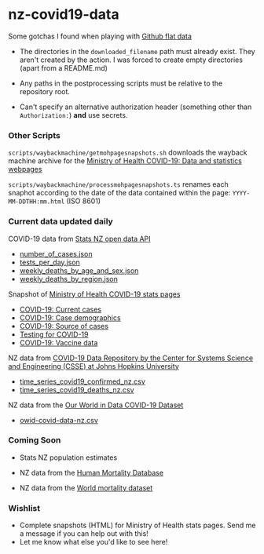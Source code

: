 # nz-covid19-data

Some gotchas I found when playing with [Github flat data](https://github.com/marketplace/actions/flat-data)

- The directories in the `downloaded_filename` path must already exist. They aren't created by the action. I was forced to create empty directories (apart from a README.md)

- Any paths in the postprocessing scripts must be relative to the repository root.

- Can't specify an alternative authorization header (something other than `Authorization:`) **and** use secrets.

### Other Scripts

`scripts/waybackmachine/getmohpagesnapshots.sh` downloads the wayback machine archive for the [Ministry of Health COVID-19: Data and statistics webpages](https://www.health.govt.nz/covid-19-novel-coronavirus/covid-19-data-and-statistics)

`scripts/waybackmachine/processmohpagesnapshots.ts` renames each snaphot according to the date of the data contained within the page: `YYYY-MM-DDTHH:mm.html` (ISO 8601)

### Current data updated daily

COVID-19 data from [Stats NZ open data API](https://www.stats.govt.nz/experimental/covid-19-data-portal)

- [number_of_cases.json](/data/statsnz/number_of_cases.json)
- [tests_per_day.json](/data/statsnz/tests_per_day.json)
- [weekly_deaths_by_age_and_sex.json](/data/statsnz/weekly_deaths_by_age_and_sex.json)
- [weekly_deaths_by_region.json](/data/statsnz/weekly_deaths_by_region.json)

Snapshot of [Ministry of Health COVID-19 stats pages](https://www.health.govt.nz/covid-19-novel-coronavirus/covid-19-data-and-statistics)

- [COVID-19: Current cases](/moh/covid-19-current-cases)
- [COVID-19: Case demographics](/moh/covid-19-case-demographics)
- [COVID-19: Source of cases](covid-19-source-cases)
- [Testing for COVID-19](testing-covid-19)
- [COVID-19: Vaccine data](covid-19-vaccine-data)

NZ data from [COVID-19 Data Repository by the Center for Systems Science and Engineering (CSSE) at Johns Hopkins University](https://github.com/CSSEGISandData/COVID-19)

- [time_series_covid19_confirmed_nz.csv](/data/jhu-csse/time_series_covid19_confirmed_nz.csv)
- [time_series_covid19_deaths_nz.csv](/data/jhu-csse/time_series_covid19_deaths_nz.csv)

NZ data from the [Our World in Data COVID-19 Dataset](https://github.com/owid/covidP19-data)

- [owid-covid-data-nz.csv](/data/owid/owid-covid-data-nz.csv)

### Coming Soon

- Stats NZ population estimates

- NZ data from the [Human Mortality Database](https://www.mortality.org/)

- NZ data from the [World mortality dataset](https://github.com/akarlinsky/world_mortality)

### Wishlist

- Complete snapshots (HTML) for Ministry of Health stats pages. Send me a message if you can help out with this!
- Let me know what else you'd like to see here!
